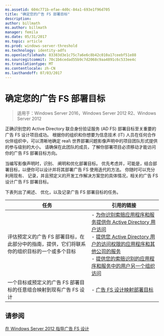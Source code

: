 ```yaml
---
ms.assetid: 604c771b-efae-4d0c-84a1-693e1f96d705
title: "确定您的广告 FS 部署目标"
description: 
author: billmath
ms.author: billmath
manager: femila
ms.date: 05/31/2017
ms.topic: article
ms.prod: windows-server-threshold
ms.technology: identity-adfs
ms.openlocfilehash: 83383d3e1c75c7a6e6c8b42c010a17ceebf51e88
ms.sourcegitcommit: 70c1b6cedad55b9c7d2068c9aa4891c6c533ee4c
ms.translationtype: MT
ms.contentlocale: zh-CN
ms.lasthandoff: 07/03/2017
---
```

# <a name="identifying-your-ad-fs-deployment-goals"></a>确定您的广告 FS 部署目标

>适用于：Windows Server 2016，Windows Server 2012 R2、Windows Server 2012

正确识别您的 Active Directory 联合身份验证服务 \(AD FS\) 部署目标至关重要的广告 FS 设计项目成功。 根据你的组织和你想要为信息技术 \(IT\) 人员在任何合作伙伴组织中，可以清晰地确定 real\ 世界部署问题影像声明中的项目团队形式提供的参与级别的大小。 请确保在此团队的成员，了解你部署项目必须移动才能访问你的广告 FS 部署目标方向。  
  
当编写影像声明时，识别、 阐明和优化部署目标。 优先考虑并，可能是，结合部署目标，以便你可以设计并将其部署广告 FS 使用迭代的方法。 你随时可以充分利用现有、 记录，并且预定义的开发工作解决方案您的具体情况，相关的广告 FS 设计广告 FS 部署目标。  
  
下表列出了阐述、 优化，以及记录广告 FS 部署目标的任务。  
  
|任务|引用的链接|  
|--------|-------------------|  
|评估预定义的广告 FS 部署目标，在此部分中的指南，提供，它们将联系你的组织目标的一个或多个目标|-   [为你识别索赔应用程序和服务提供你 Active Directory 用户访问](Provide-Your-Active-Directory-Users-Access-to-Your-Claims-Aware-Applications-and-Services.md)<br />-   [提供您 Active Directory 用户的访问权限的应用程序和其他公司的服务](Provide-Your-Active-Directory-Users-Access-to-the-Applications-and-Services-of-Other-Organizations.md)<br />-   [提供您的索赔识别的应用程序和服务中的用户另一个组织访问](Provide-Users-in-Another-Organization-Access-to-Your-Claims-Aware-Applications-and-Services.md)|  
|一个目标或预定义的广告 FS 部署目标的任意组合映射到现有广告 FS 设计|-   [广告 FS 设计映射部署目标](Mapping-Your-Deployment-Goals-to-an-AD-FS-Design.md)|  
  
## <a name="see-also"></a>请参阅
[在 Windows Server 2012 指导广告 FS 设计](AD-FS-Design-Guide-in-Windows-Server-2012.md)


